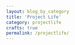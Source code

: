 ```yaml
---
layout: blog_by_category
title: 'Project Life'
category: projectlife
crafts: true
permalink: /projectlife/
---
```

